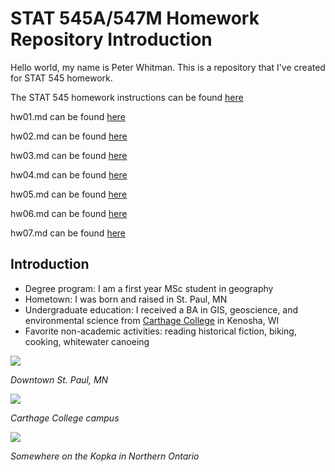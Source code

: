# STAT 545A/547M Homework Repository Introduction

Hello world, my name is Peter Whitman. This is a repository that I've created for STAT 545 homework. 

The STAT 545 homework instructions can be found [here](http://stat545.com/syllabus.html)

hw01.md can be found [here](https://github.com/peterwhitman/STAT545-whitman-peter/blob/master/hw01/hw01_gapminder.md)

hw02.md can be found [here](https://github.com/peterwhitman/STAT545-whitman-peter/blob/master/hw02/hw02.md)

hw03.md can be found [here](https://github.com/peterwhitman/STAT545-whitman-peter/blob/master/hw03/hw03.md)

hw04.md can be found [here](https://github.com/peterwhitman/STAT545-whitman-peter/blob/master/hw04/hw04.md)

hw05.md can be found [here](https://github.com/peterwhitman/STAT545-whitman-peter/blob/master/hw05/hw05.md)

hw06.md can be found [here](https://github.com/peterwhitman/STAT545-whitman-peter/blob/master/hw06/hw06.md)

hw07.md can be found [here](https://github.com/peterwhitman/STAT545-whitman-peter/blob/master/hw07/hw07report.md)

## Introduction ##
* Degree program: I am a first year MSc student in geography
* Hometown: I was born and raised in St. Paul, MN
* Undergraduate education: I received a BA in GIS, geoscience, and environmental science from [Carthage College](https://www.carthage.edu/) in Kenosha, WI
* Favorite non-academic activities: reading historical fiction, biking, cooking, whitewater canoeing

![](https://i.pinimg.com/736x/15/23/e5/1523e522c3450d7fb1e2e8c00b4e543f--twin-cities-minneapolis.jpg)

*Downtown St. Paul, MN*

![](http://www.chicagobusiness.com/colleges-2016/images/sponsor-image-carthage.jpg)

*Carthage College campus*

![](https://scontent-sea1-1.xx.fbcdn.net/v/t1.0-9/599459_616544582597_2059276908_n.jpg?oh=d1003c2672ba481af4109786daf2b62a&oe=5A5F0016)

*Somewhere on the Kopka in Northern Ontario*
